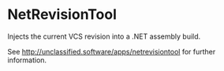 # NetRevisionTool
Injects the current VCS revision into a .NET assembly build.

See http://unclassified.software/apps/netrevisiontool for further information.

